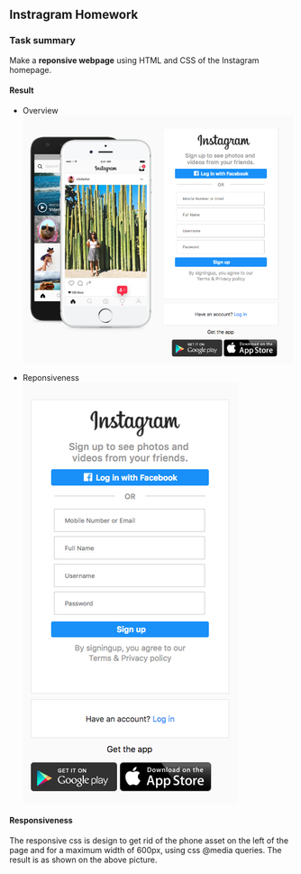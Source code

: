 ## Instragram Homework

### Task summary 
Make a __reponsive webpage__ using HTML and CSS of the Instagram homepage. 

#### Result 
* Overview
![Overview](Screenshot/overall.png)

* Reponsiveness
![Overview](Screenshot/responsiveness.png)


#### Responsiveness

The responsive css is design to get rid of the phone asset on the left of the page and for a maximum width of 600px, using css @media queries. The result is as shown on the above picture. 




